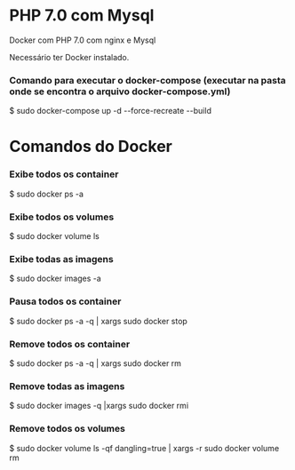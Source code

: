 # PHP 7.0 com Mysql
Docker com PHP 7.0 com nginx e Mysql
 
Necessário ter Docker instalado.

### Comando para executar o docker-compose (executar na pasta onde se encontra o arquivo docker-compose.yml)

$ sudo docker-compose up -d --force-recreate --build

 
# Comandos do Docker

### Exibe todos os container
$ sudo docker ps -a

### Exibe todos os volumes
$ sudo docker volume ls

### Exibe todas as imagens
$ sudo docker images -a

### Pausa todos os container
$ sudo docker ps -a -q  | xargs sudo docker stop

### Remove todos os container
$ sudo docker ps -a -q  | xargs sudo docker rm

### Remove todas as imagens
$ sudo docker images -q |xargs sudo docker rmi

### Remove todos os volumes
$ sudo docker volume ls -qf dangling=true | xargs -r sudo docker volume rm

